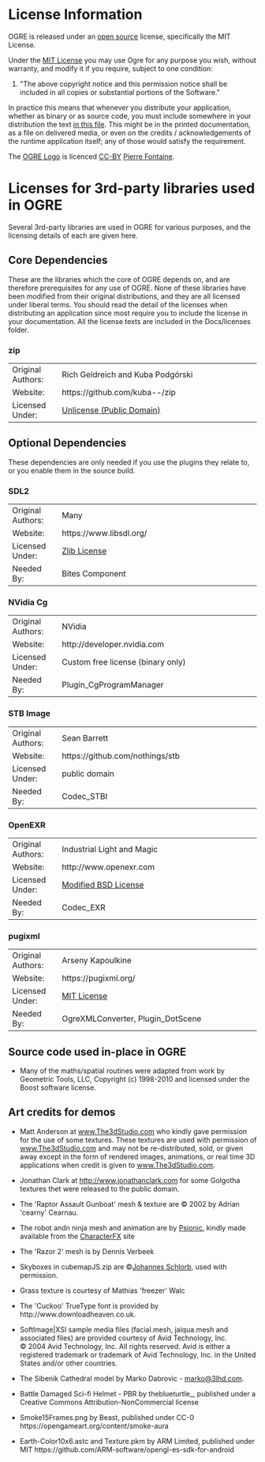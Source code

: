 
# License Information


<p>OGRE is released under an <a href="http://www.opensource.org/">open source</a> license, specifically the MIT License.

<p>Under  the <a href="../LICENSE">MIT License</a> you may use Ogre for any purpose you wish, without warranty, and modify it if you require, subject to one condition:</p>
<ol>
    <li>"The above copyright notice and this permission notice shall be included in all copies or substantial portions of the Software."</li>
</ol>

In practice this means that whenever you distribute your application, whether as binary or as source code, you must include somewhere in your distribution the text <a href="../LICENSE">in this file</a>. This might be in the printed documentation, as a file on delivered media, or even on the credits / acknowledgements of the runtime application itself; any of those would satisfy the requirement.

The [OGRE Logo](ogre-logo.png) is licenced [CC-BY](https://creativecommons.org/licenses/by/2.0/) [Pierre Fontaine](http://codrer.com/).

# Licenses for 3rd-party libraries used in OGRE

Several 3rd-party libraries are used in OGRE for various purposes, and the licensing details of each are given here.

## Core Dependencies

These are the libraries which the core of OGRE depends on, and are
therefore prerequisites for any use of OGRE. None of these libraries
have been modified from their original distributions, and they are all
licensed under liberal terms. You should read the detail of the
licenses when distributing an application since most require you to
include the license in your documentation. All the license texts are
included in the Docs/licenses folder.

### zip

<table style="text-align: left; width: 100%;" border="0" cellpadding="0" cellspacing="0">
<tbody>

<tr>
<td style="width: 20%;">Original Authors:</td>
<td>Rich Geldreich and Kuba Podgórski</td>
</tr>

<tr>
<td>Website:</td>
<td>https://github.com/kuba--/zip</td>
</tr>

<tr>
<td>Licensed Under:</td>
<td><a href="https://unlicense.org/">Unlicense (Public Domain)</a></td>
</tr>

</tbody>
</table>

## Optional Dependencies
These dependencies are only needed if you use the plugins they relate to, or you enable them in the source build.

### SDL2
<table style="text-align: left; width: 100%" border="0" cellpadding="0" cellspacing="0">
<tbody>
<tr>
<td style="width: 20%;">
Original Authors:</td>
<td>
Many</td>
</tr>
<tr>
<td>
Website:</td>
<td>
https://www.libsdl.org/</td>
</tr>
<tr>
<td>
Licensed Under:</td>
<td>
<a href="licenses/zlib.txt">Zlib License</a></td>
</tr>
<tr>
<td>
Needed By:</td>
<td>
Bites Component</td>
</tr>
</tbody>
</table>

### NVidia Cg

<table style="text-align: left; width: 100%;" border="0" cellpadding="0" cellspacing="0">
<tbody>

<tr>
<td style="width: 20%;">Original Authors:</td>
<td>NVidia</td>
</tr>

<tr>
<td>Website:</td>
<td>http://developer.nvidia.com</td>
</tr>

<tr>
<td>Licensed Under:</td>
<td>Custom free license (binary only)</td>
</tr>

<tr>
<td>Needed By:</td>
<td>Plugin_CgProgramManager</td>
</tr>

</tbody>
</table>

### STB Image

<table style="text-align: left; width: 100%;" border="0" cellpadding="0" cellspacing="0">
<tbody>

<tr>
    <td style="width: 20%;">Original Authors:</td>
    <td>Sean Barrett<br />
    </td>
</tr>

<tr>
    <td>Website:</td>
    <td>https://github.com/nothings/stb<br />
    </td>
</tr>

<tr>
    <td>Licensed Under:</td>
    <td>public domain</td>
</tr>

<tr>
<td>Needed By:</td>
<td>Codec_STBI</td>
</tr>

</tbody>
</table>

### OpenEXR

<table style="text-align: left; width: 100%;" border="0" cellpadding="0" cellspacing="0">
<tbody>

<tr>
<td style="width: 20%;">Original Authors:</td>
<td>Industrial Light and Magic</td>
</tr>

<tr>
<td>Website:</td>
<td>http://www.openexr.com</td>
</tr>

<tr>
<td>Licensed Under:</td>
<td><a href="http://www.xfree86.org/3.3.6/COPYRIGHT2.html#5">Modified BSD License</a></td>
</tr>

<tr>
<td>Needed By:</td>
<td>Codec_EXR</td>
</tr>

</tbody>
</table>

### pugixml

<table>
<tbody>
<tr>
<td style="width: 20%;">
Original Authors:</td>
<td>
Arseny Kapoulkine</td>
</tr>
<tr>
<td>
Website:</td>
<td>
 https://pugixml.org/</td>
</tr>
<tr>
<td>
Licensed Under:</td>
<td>
<a href="licenses/mit.txt">MIT License</a></td>
</tr>

<tr>
<td>Needed By:</td>
<td>OgreXMLConverter, Plugin_DotScene</td>
</tr>

</tbody>
</table>

## Source code used in-place in OGRE

<ul>
<li>
    <p style="margin-bottom: 0cm;">Many of the maths/spatial routines
        were adapted from work by Geometric Tools, LLC, Copyright (c) 1998-2010 and licensed under the Boost software license.</p>

</li>

</ul>

## Art credits for demos

<ul>
    <li>
        <p style="margin-bottom: 0cm;">Matt Anderson at
            <a href="http://www.The3dStudio.com/">www.The3dStudio.com</a> who
            kindly gave permission for the use of some textures. These textures are used with permission of
            <a href="http://www.the3dstudio.com/">www.The3dStudio.com</a> and may
            not be re-distributed, sold, or given away except in the form of
            rendered images, animations, or real time 3D applications when credit
            is given to <a href="http://www.the3dstudio.com/">www.The3dStudio.com</a>.</p>
    </li>
    <li>
        <p style="margin-bottom: 0cm;">Jonathan Clark at
            <a href="http://www.jonathanclark.com/">http://www.jonathanclark.com</a>
            for some Golgotha textures thet were released to the public domain.</p>
    </li>
    <li>
        <p style="margin-bottom: 0cm;">The 'Raptor Assault Gunboat' mesh
            &amp; texture are &copy; 2002 by Adrian 'cearny' Cearnau.</p>
    </li>
    <li>
        <p style="margin-bottom: 0cm;">The robot andn ninja mesh and
            animation are by <a href="http://www.psionic3d.co.uk/">Psionic</a>,
            kindly made available from the <a href="http://www.insanesoftware.de/">CharacterFX</a>
            site</p>
    </li>
    <li>
        <p style="margin-bottom: 0cm;">The 'Razor 2' mesh is by Dennis
            Verbeek</p>
    </li>
    <li>
        <p style="margin-bottom: 0cm;">Skyboxes in cubemapJS.zip are
            &copy;<a href="http://www.schlorb.com/">Johannes Schlorb</a>, used
            with permission.
        </p>
    </li>
    <li>
        <p>Grass texture is courtesy of Mathias 'freezer' Walc</p>
    </li>
    <li>
        <p>The 'Cuckoo' TrueType font is provided by http://www.downloadheaven.co.uk.</p>
    </li>
    <li>SoftImage|XSI sample media files (facial.mesh, jaiqua.mesh and associated files) are provided courtesy of Avid Technology, Inc.<br />
        &copy; 2004 Avid Technology, Inc. All rights
        reserved. Avid is either a registered trademark or trademark of Avid
        Technology, Inc. in the United States and/or other countries.
    </li>
    <li>
        <p>The Sibenik Cathedral model by Marko Dabrovic - <a href="marko@3lhd.com">marko@3lhd.com</a>.</p>
    </li>
    <li>
        <p>Battle Damaged Sci-fi Helmet - PBR by theblueturtle_, published under a Creative Commons Attribution-NonCommercial license</p>
    </li>
    <li>
        <p>Smoke15Frames.png by Beast, published under CC-0 https://opengameart.org/content/smoke-aura</p>
    </li>
    <li>
        <p>Earth-Color10x6.astc and Texture.pkm by ARM Limited, published under MIT https://github.com/ARM-software/opengl-es-sdk-for-android</p>
    </li>
</ul>
